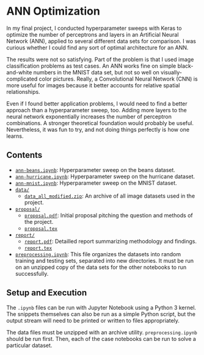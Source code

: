 # ANN Optimization

In my final project, I conducted hyperparameter sweeps with Keras to optimize the number of perceptrons and layers in an Artificial Neural Network (ANN), applied to several different data sets for comparison. I was curious whether I could find any sort of optimal architecture for an ANN.

The results were not so satisfying. Part of the problem is that I used image classification problems as test cases. An ANN works fine on simple black-and-white numbers in the MNIST data set, but not so well on visually-complicated color pictures. Really, a Convolutional Neural Network (CNN) is more useful for images because it better accounts for relative spatial relationships.

Even if I found better application problems, I would need to find a better approach than a hyperparameter sweep, too. Adding more layers to the neural network exponentially increases the number of perceptron combinations. A stronger theoretical foundation would probably be useful. Nevertheless, it was fun to try, and not doing things perfectly is how one learns.

## Contents

- [`ann-beans.ipynb`](ann-beans.ipynb): Hyperparameter sweep on the beans dataset.
- [`ann-hurricane.ipynb`](ann-beans.ipynb): Hyperparameter sweep on the hurricane dataset.
- [`ann-mnist.ipynb`](ann-beans.ipynb): Hyperparameter sweep on the MNIST dataset.
- [`data/`](data)
	- [`data_all_modified.zip`](data/data_all_modified.zip): An archive of all image datasets used in the project.
- [`proposal/`](proposal)
	- [`proposal.pdf`](proposal/proposal.pdf): Initial proposal pitching the question and methods of the project.
	- [`proposal.tex`](proposal/proposal.tex)
- [`report/`](report)
	- [`report.pdf`](report/report.pdf): Detailled report summarizing methodology and findings.
	- [`report.tex`](report/report.tex)
- [`preprocessing.ipynb`](preprocessing.ipynb): This file organizes the datasets into random training and testing sets, separated into new directories. It must be run on an unzipped copy of the data sets for the other notebooks to run successfully.

## Setup and Execution

The `.ipynb` files can be run with Jupyter Notebook using a Python 3 kernel. The snippets themselves can also be run as a simple Python script, but the output stream will need to be printed or written to files appropriately.

The data files must be unzipped with an archive utility. `preprocessing.ipynb` should be run first. Then, each of the case notebooks can be run to solve a particular dataset.